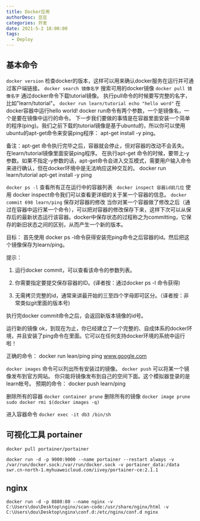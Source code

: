 ```yaml
---
title: Docker应用
authorDesc: 豆豆
categories: 开发
date: 2021-5-2 18:00:00
tags: 
  - Deploy
---
```

## 基本命令
`docker version`
检查docker的版本，这样可以用来确认docker服务在运行并可通过客户端链接。
`docker search 镜像名字`
搜索可用的docker镜像
`docker pull 镜像名字`
通过docker命令下载tutorial镜像。
执行pull命令的时候要写完整的名字，比如"learn/tutorial"。
`docker run learn/tutorial echo "hello word"`
在docker容器中运行hello world!
docker run命令有两个参数，一个是镜像名，一个是要在镜像中运行的命令。
下一步我们要做的事情是在容器里面安装一个简单的程序(ping)。我们之前下载的tutorial镜像是基于ubuntu的，所以你可以使用ubuntu的apt-get命令来安装ping程序： apt-get install -y ping。

备注：apt-get 命令执行完毕之后，容器就会停止，但对容器的改动不会丢失。
在learn/tutorial镜像里面安装ping程序。
在执行apt-get 命令的时候，要带上-y参数。如果不指定-y参数的话，apt-get命令会进入交互模式，需要用户输入命令来进行确认，但在docker环境中是无法响应这种交互的。
docker run learn/tutorial apt-get install -y ping

`docker ps -l`
查看所有正在运行中的容器列表
` docker inspect 容器id前几位`
使用 docker inspect命令我们可以查看更详细的关于某一个容器的信息。
`docker commit 698 learn/ping`
保存对容器的修改
当你对某一个容器做了修改之后（通过在容器中运行某一个命令），可以把对容器的修改保存下来，这样下次可以从保存后的最新状态运行该容器。docker中保存状态的过程称之为committing，它保存的新旧状态之间的区别，从而产生一个新的版本。

目标：
首先使用 docker ps -l命令获得安装完ping命令之后容器的id。然后把这个镜像保存为learn/ping。

提示：
1. 运行docker commit，可以查看该命令的参数列表。

2. 你需要指定要提交保存容器的ID。(译者按：通过docker ps -l 命令获得)

3. 无需拷贝完整的id，通常来讲最开始的三至四个字母即可区分。（译者按：非常类似git里面的版本号)

执行完docker commit命令之后，会返回新版本镜像的id号。

运行新的镜像
ok，到现在为止，你已经建立了一个完整的、自成体系的docker环境，并且安装了ping命令在里面。它可以在任何支持docker环境的系统中运行啦！

正确的命令：
 docker run lean/ping ping www.google.com

 `docker images`
 命令可以列出所有安装过的镜像。
 `docker push`
 可以将某一个镜像发布到官方网站。
  你只能将镜像发布到自己的空间下面。这个模拟器登录的是learn帐号。
  预期的命令：
docker push learn/ping

删除所有的容器
`docker container prune`
删除所有的镜像
`docker image prune`
`sudo docker rmi $(docker images -q)`

进入容器命令
`docker exec -it db3 /bin/sh`
## 可视化工具 portainer 


``` shell
docker pull portainer/portainer

docker run -d -p 9000:9000 --name portainer --restart always -v /var/run/docker.sock:/var/run/docker.sock -v portainer_data:/data swr.cn-north-1.myhuaweicloud.com/iivey/portainer-ce:2.1.1
```

## nginx
`docker run -d -p 8880:80 --name nginx -v C:\Users\dou\Desktop\nginx/scan-code:/usr/share/nginx/html -v C:\Users\dou\Desktop\nginx\conf.d:/etc/nginx/conf.d nginx`